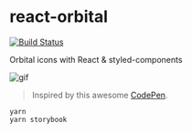# react-orbital
[![Build Status](https://travis-ci.org/xavcz/react-orbital.svg?branch=master)](https://travis-ci.org/xavcz/react-orbital)

Orbital icons with React &amp; styled-components

![gif](https://cl.ly/0H3q3T2r0L3F/Screen%20Recording%202017-03-30%20at%2008.43%20PM.gif)

> Inspired by this awesome [CodePen](http://codepen.io/pieter-biesemans/pen/xqVBdK).

```
yarn
yarn storybook
```
